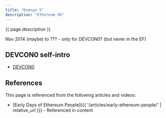 ```yaml
---
title: "Ksenya S"
description: "Ethereum OG"
---
```


{{ page.description }}

Nov 2014 (maybe) to ??? - only for DEVCON0? (but never in the EF)

## DEVCON0 self-intro
- [DEVCON0](https://youtu.be/_BvvUlKDqp0?t=33m)

## References

This page is referenced from the following articles and videos:

- [Early Days of Ethereum People]({{ '/articles/early-ethereum-people/' | relative_url }}) - Referenced in content
